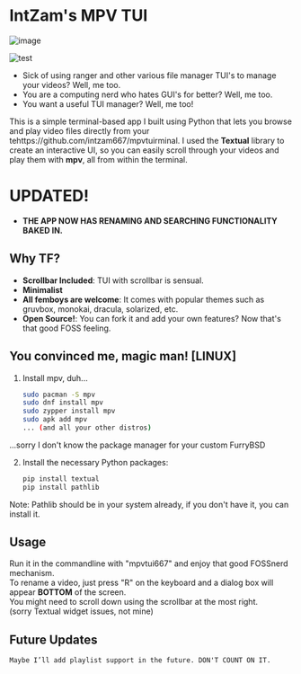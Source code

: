 # IntZam's MPV TUI
![image](https://github.com/user-attachments/assets/49b332a0-8958-4953-a900-0051cb155ee9)

![test](https://github.com/user-attachments/assets/ed33134d-f713-4ff2-9bfd-1392f539d841)


- Sick of using ranger and other various file manager TUI's to manage your videos? Well, me too.
- You are a computing nerd who hates GUI's for better? Well, me too.
- You want a useful TUI manager? Well, me too!

This is a simple terminal-based app I built using Python that lets you browse and play video files directly from your tehttps://github.com/intzam667/mpvtuirminal. I used the **Textual** library to create an interactive UI, so you can easily scroll through your videos and play them with **mpv**, all from within the terminal.

# **UPDATED!**
- **THE APP NOW HAS RENAMING AND SEARCHING FUNCTIONALITY BAKED IN.** 

## Why TF?

- **Scrollbar Included**: TUI with scrollbar is sensual.
- **Minimalist**
- **All femboys are welcome**: It comes with popular themes such as gruvbox, monokai, dracula, solarized, etc. 
- **Open Source!**: You can fork it and add your own features? Now that's that good FOSS feeling.

## You convinced me, magic man! [LINUX]

1. Install mpv, duh...
   ```bash
   sudo pacman -S mpv
   sudo dnf install mpv
   sudo zypper install mpv
   sudo apk add mpv
   ... (and all your other distros)
...sorry I don't know the package manager for your custom FurryBSD

2. Install the necessary Python packages:
   ```bash
   pip install textual
   pip install pathlib

Note: Pathlib should be in your system already, if you don't have it, you can install it.

## Usage
Run it in the commandline with "mpvtui667" and enjoy that good FOSSnerd mechanism.<br>
To rename a video, just press "R" on the keyboard and a dialog box will appear **BOTTOM** of the screen.<br>
You might need to scroll down using the scrollbar at the most right.<br>
(sorry Textual widget issues, not mine)<br>

## Future Updates
    Maybe I’ll add playlist support in the future. DON'T COUNT ON IT.




